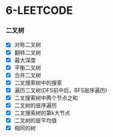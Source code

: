 # 6-LEETCODE

### 二叉树

- [x] 对称二叉树
- [x] 翻转二叉树
- [x] 最大深度
- [x] 平衡二叉树
- [x] 合并二叉树
- [x] 二叉搜索树中的搜索
- [x] 遍历二叉树(DFS前中后，BFS层序遍历)
- [x] 二叉搜索树中两个节点之和
- [x] 二叉树的层序遍历
- [x] 二叉搜索树的第k大节点
- [x] 二叉树的层平均值
- [x] 相同的树